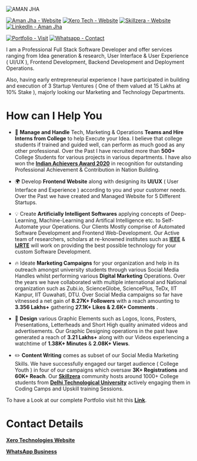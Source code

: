 ![AMAN JHA](https://user-images.githubusercontent.com/75173703/125692888-7c5ec438-02b4-4d03-85d2-e85de5ea633c.png)

[![Aman Jha - Website](https://img.shields.io/badge/Aman_Jha-Website-000000?logo=webflow&logoColor=ffffff)](https://www.iafindia.com/mr-aman-jha/)   [![Xero Tech - Website](https://img.shields.io/badge/Xero_Tech-Website-000000?logo=xero&logoColor=ffffff)](https://xeroed.tech/)         [![Skillzera - Website](https://img.shields.io/badge/Skillzera-Website-000000?logo=socket.io&logoColor=ffffff)](http://skillzera.tech/)     [![LinkedIn - Aman Jha](https://img.shields.io/badge/Portfolio-Visit-ffffff?logo=linkedin&logoColor=000000)](https://www.linkedin.com/in/amanjhaofficial/)  


[![Portfolio - Visit](https://img.shields.io/badge/Portfolio-Visit-ffffff?logo=linkedin&logoColor=000000)](https://github.com/inofficialamanjha/inofficialamanjha/tree/main/Portfolio) [![Whatsapp - Contact](https://img.shields.io/badge/Whatsapp-Contact-ffffff?logo=whatsapp&logoColor=000000)](https://api.whatsapp.com/message/VQX4YB3VKS3RE1) 

<!--- Label Buttons Generated Using : https://michaelcurrin.github.io/badge-generator/#/generic || https://github.com/MichaelCurrin/badge-generator --->

I am a Professional Full Stack Software Developer and offer services ranging from Idea generation & research, User Interface & User Experience ( UI/UX ), Frontend Development, Backend Development and Deployment Operations.

Also, having early entrepreneurial experience I have participated in building and execution of 3 Startup Ventures ( One of them valued at 15 Lakhs at 10% Stake ), majorly looking our Marketing and Technology Departments.

# How can I Help You

- 📐 **Manage and Handle** Tech, Marketing & Operations **Teams and Hire Interns from College** to help Execute your Idea. I believe that college students if trained and guided well, can perform as much good as any other professional. Over the Past I have recruited more than **500+** College Students for various projects in various departments. I have also won the [**Indian Achievers Award 2020**](https://www.iafindia.com/mr-aman-jha/) in recognition for outstanding Professional Achievement & Contribution in Nation Building.

- 🌍 Develop **Frontend Website** along with designing its **UI/UX** ( User Interface and Experience ) according to you and your customer needs. Over the Past we have created and Managed Website for 5 Different Startups.

- 💡 Create **Artificially Intelligent Softwares** applying concepts of Deep-Learning, Machine-Learning and Artifical Intelligence etc. to Self-Automate your Operations. Our Clients Mostly comprise of Automated Software Development and Frontend Web-Development. Our Active team of researchers, scholars at re-knowned institutes such as [**IEEE**](https://www.ieee.org/) & [**IJRTE**](https://www.ijrte.org/) will work on providing the best possible technology for your custom Software Development.

- 🔥 Ideate **Marketing Campaigns** for your organization and help in its outreach amongst university students through various Social Media Handles whilst performing various **Digital Marketing** Operations. Over the years we have collaborated with multiple international and National organization such as Zubi.io, ScienceGlobe, SciencePlus, TeDx, IIT Kanpur, IIT Guwahati, DTU. Over Social Media campaigns so far have vitnessed a net gain of **8.27K+ Followers** with a reach amounting to **3.356 Lakhs+** gathering **27.1K+ Likes & 2.6K+ Comments** .

- 🎨 **Design** various Graphic Elements such as Logos, Icons, Posters, Presentations, Letterheads and Short High quality animated videos and advertisements. Our Graphic Designing operations in the past have generated a reach of **3.21 Lakhs+** along with our Videos experiencing a watchtime of **1.38K+ Minutes** & **2.08K+ Views**.

- ✏️ **Content Writing** comes as subset of our Social Media Marketing Skills. We have successfully engaged our target audience ( College Youth ) in four of our campaigns which oversaw **3K+ Registrations** and **60K+ Reach**. Our [**Skillzera**](http://skillzera.tech/) community hosts around 1000+ College students from [**Delhi Technological University**](http://www.dtu.ac.in/) actively engaging them in Coding Camps and Upskill training Sessions.

To have a Look at our complete Portfolio visit hit this [**Link**](https://github.com/inofficialamanjha/inofficialamanjha/tree/main/Portfolio).

# Contact Details

[**Xero Technologies Website**](https://xeroed.tech/)

[**WhatsApp Business**](https://api.whatsapp.com/message/VQX4YB3VKS3RE1)

